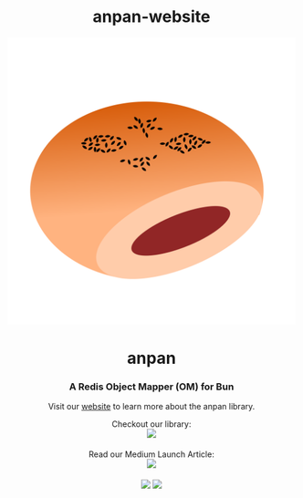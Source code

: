 <h1 align="center">anpan-website</h1>

![anpan logo](https://raw.githubusercontent.com/oslabs-beta/anpan/dev/assets/anpan-logo.png "anpan logo")

<h1 align="center">anpan</h1>
<div align="center">
    <h3>A Redis Object Mapper (OM) for Bun</h3>
    <p>Visit our <a href="">website</a> to learn more about the anpan library.</p>
</div>
<div align="center">
Checkout our library:
</div>
<div align="center">
<a href="https://www.npmjs.com/package/@breadisbuns/anpan">
<img src="https://img.shields.io/badge/npm-CB3837?style=for-the-badge&logo=npm&logoColor=white" /></a>
</div>
<br>
<div align="center">Read our Medium Launch Article:</div>
<div align="center">
<a href="">
<img src="https://img.shields.io/badge/Medium-12100E?style=for-the-badge&logo=medium&logoColor=white" /></a>
</div>
<br>
<div align="center">
<img src="https://img.shields.io/badge/GitHub%20Pages-222222?style=for-the-badge&logo=GitHub%20Pages&logoColor=white" />
<img src="https://img.shields.io/badge/Sass-CC6699?style=for-the-badge&logo=sass&logoColor=white" />
</div>